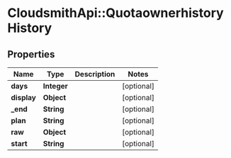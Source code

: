 # CloudsmithApi::QuotaownerhistoryHistory

## Properties
Name | Type | Description | Notes
------------ | ------------- | ------------- | -------------
**days** | **Integer** |  | [optional] 
**display** | **Object** |  | [optional] 
**_end** | **String** |  | [optional] 
**plan** | **String** |  | [optional] 
**raw** | **Object** |  | [optional] 
**start** | **String** |  | [optional] 


